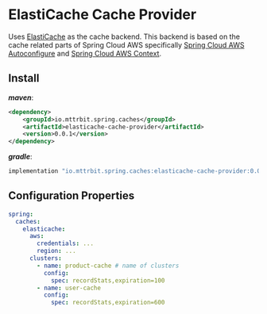 # ElastiCache Cache Provider

Uses [ElastiCache](https://aws.amazon.com/elasticache/) as the cache backend. This backend is based on the cache 
related parts of Spring Cloud AWS specifically [Spring Cloud AWS Autoconfigure](https://github.com/awspring/spring-cloud-aws/tree/2.4.x/spring-cloud-aws-autoconfigure) 
and [Spring Cloud AWS Context](https://github.com/awspring/spring-cloud-aws/tree/2.4.x/spring-cloud-aws-context).

## Install
***maven***:
```xml
<dependency>
    <groupId>io.mttrbit.spring.caches</groupId>
    <artifactId>elasticache-cache-provider</artifactId>
    <version>0.0.1</version>
</dependency>
```

***gradle***:
```kotlin
implementation "io.mttrbit.spring.caches:elasticache-cache-provider:0.0.1"
```

## Configuration Properties

```yml
spring:
  caches:
    elasticache:
      aws:
        credentials: ...
        region: ...
      clusters:
        - name: product-cache # name of clusters
          config:
            spec: recordStats,expiration=100
        - name: user-cache
          config:
            spec: recordStats,expiration=600
```
